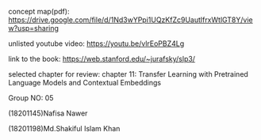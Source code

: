 concept map(pdf):
https://drive.google.com/file/d/1Nd3wYPpi1UQzKfZc9UautlfrxWtlGT8Y/view?usp=sharing


unlisted youtube video:
https://youtu.be/vlrEoPBZ4Lg

link to the book: 
https://web.stanford.edu/~jurafsky/slp3/

selected chapter for review:
chapter 11: Transfer Learning with Pretrained Language Models and Contextual Embeddings


Group NO: 05

(18201145)Nafisa Nawer

(18201198)Md.Shakiful Islam Khan
